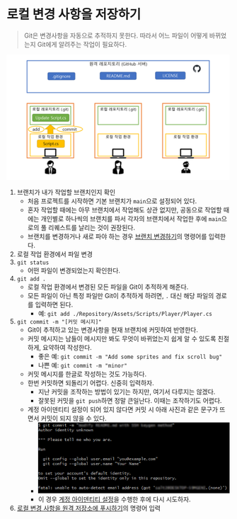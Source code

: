 # 로컬 변경 사항을 저장하기
> Git은 변경사항을 자동으로 추적하지 못한다. 따라서 어느 파일이 어떻게 바뀌었는지 Git에게 알려주는 작업이 필요하다.

![add and commit](../images/BasicCommit.png)

1. 브랜치가 내가 작업할 브랜치인지 확인
   * 처음 프로젝트를 시작하면 기본 브랜치가 `main`으로 설정되어 있다.
   * 혼자 작업할 때에는 아무 브랜치에서 작업해도 상관 없지만, 공동으로 작업할 때에는 개인별로 하나씩의 브랜치를 파서 각자의 브랜치에서 작업한 후에 `main`으로의 풀 리퀘스트를 날리는 것이 권장된다.
   * 브랜치를 변경하거나 새로 파야 하는 경우 [브랜치 변경하기](branch.md)의 명령어를 입력한다.
2. 로컬 작업 환경에서 파일 변경
3. `git status`
   * 어떤 파일이 변경되었는지 확인한다.
4. `git add .`
   * 로컬 작업 환경에서 변경된 모든 파일을 Git이 추적하게 해준다.
   * 모든 파일이 아닌 특정 파일만 Git이 추적하게 하려면, `.` 대신 해당 파일의 경로를 입력하면 된다.
     * 예: `git add ./Repository/Assets/Scripts/Player/Player.cs`
5. `git commit -m "[커밋 메시지]"`
   * Git이 추적하고 있는 변경사항을 현재 브랜치에 커밋하여 반영한다.
   * 커밋 메시지는 남들이 메시지만 봐도 무엇이 바뀌었는지 쉽게 알 수 있도록 친절하게, 요약하여 작성한다.
     * 좋은 예: `git commit -m "Add some sprites and fix scroll bug"`
     * 나쁜 예: `git commit -m "minor"`
   * 커밋 메시지를 한글로 작성하는 것도 가능하다.
   * 한번 커밋하면 되돌리기 어렵다. 신중히 입력하자.
     * 지난 커밋을 조작하는 방법이 있기는 하지만, 여기서 다루지는 않겠다.
     * 잘못된 커밋을 `git push`하면 정말 큰일난다. 이때는 조작하기도 어렵다.
   * 계정 아이덴티티 설정이 되어 있지 않다면 커밋 시 아래 사진과 같은 문구가 뜨면서 커밋이 되지 않을 수 있다.
     * ![Identity1](../images/Identity1.PNG)
     * 이 경우 [계정 아이덴티티 설정](../setting/identity.md)을 수행한 후에 다시 시도하자.
6. [로컬 변경 사항을 원격 저장소에 푸시하기](push.md)의 명령어 입력

